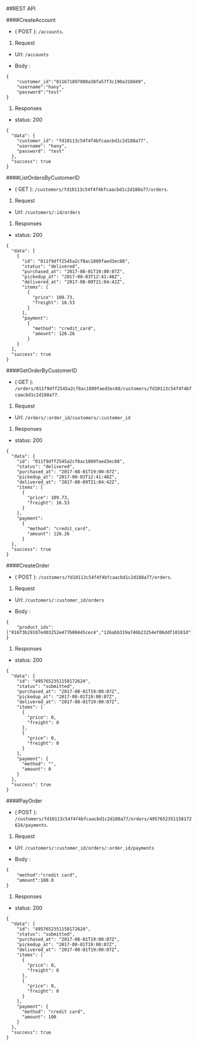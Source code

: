 ##REST API

####CreateAccount
* ( POST ): `/accounts`.

1. Request
* Url:  `/accounts`

* Body :
```
{
	"customer_id":"011671897080a38fa57f3c190a310d49",
	"username":"hany",
	"password":"test"
}
```

1. Responses

* status: 200

```
{
  "data": {
    "customer_id": "fd10113c54f4f4bfcaacbd1c2d188a77",
    "username": "hany",
    "password": "test"
  },
  "success": true
}
```
####ListOrdersByCustomerID
* ( GET ): `/customers/fd10113c54f4f4bfcaacbd1c2d188a77/orders`.

1. Request
* Url:  `/customers/:id/orders`

1. Responses

* status: 200

```
{
  "data": [
    {
      "id": "011f9dff2545a2cf8ac1809faed3ec88",
      "status": "delivered",
      "purchased_at": "2017-08-01T19:00:07Z",
      "pickedup_at": "2017-08-03T12:41:48Z",
      "delivered_at": "2017-08-09T21:04:42Z",
      "items": [
        {
          "price": 109.73,
          "freight": 16.53
        }
      ],
      "payment": 
        {
          "method": "credit_card",
          "amount": 126.26
        }
    }
  ],
  "success": true
}
```
####GetOrderByCustomerID
* ( GET ): `/orders/011f9dff2545a2cf8ac1809faed3ec88/customers/fd10113c54f4f4bfcaacbd1c2d188a77`.

1. Request
* Url:  `/orders/:order_id/customers/:customer_id`

1. Responses

* status: 200

```
{
  "data": {
    "id": "011f9dff2545a2cf8ac1809faed3ec88",
    "status": "delivered",
    "purchased_at": "2017-08-01T19:00:07Z",
    "pickedup_at": "2017-08-03T12:41:48Z",
    "delivered_at": "2017-08-09T21:04:42Z",
    "items": [
      {
        "price": 109.73,
        "freight": 16.53
      }
    ],
    "payment": 
      {
        "method": "credit_card",
        "amount": 126.26
      }
  },
  "success": true
}
```
####CreateOrder
* ( POST ): `/customers/fd10113c54f4f4bfcaacbd1c2d188a77/orders`.

1. Request
* Url:  `/customers/:customer_id/orders`

* Body :
```
{
	"product_ids":["016f3b29107ed03252e477b08445cec4","126abb319a746b23254ef06ddf10181d"]
}
```

1. Responses

* status: 200

```
{
  "data": {
    "id": "4957652351158172624",
    "status": "submitted",
    "purchased_at": "2017-08-01T19:00:07Z",
    "pickedup_at": "2017-08-01T19:00:07Z",
    "delivered_at": "2017-08-01T19:00:07Z",
    "items": [
      {
        "price": 0,
        "freight": 0
      },
      {
        "price": 0,
        "freight": 0
      }
    ],
    "payment": {
      "method": "",
      "amount": 0
    }
  },
  "success": true
}
```
####PayOrder
* ( POST ): `/customers/fd10113c54f4f4bfcaacbd1c2d188a77/orders/4957652351158172624/payments`.

1. Request
* Url:  `/customers/:customer_id/orders/:order_id/payments`

* Body :
```
{
	"method":"credit card",
	"amount":100.0
}
```

1. Responses

* status: 200

```
{
  "data": {
    "id": "4957652351158172624",
    "status": "submitted",
    "purchased_at": "2017-08-01T19:00:07Z",
    "pickedup_at": "2017-08-01T19:00:07Z",
    "delivered_at": "2017-08-01T19:00:07Z",
    "items": [
      {
        "price": 0,
        "freight": 0
      },
      {
        "price": 0,
        "freight": 0
      }
    ],
    "payment": {
      "method": "credit card",
      "amount": 100
    }
  },
  "success": true
}
```